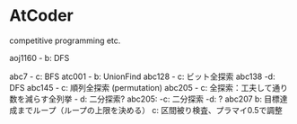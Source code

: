 # AtCoder
competitive programming etc.

aoj1160
	- b: DFS

abc7
	- c: BFS
atc001
	- b: UnionFind
abc128
	- c: ビット全探索
abc138
	-d: DFS
abc145
	- c: 順列全探索 (permutation)
abc205
	- c: 全探索：工夫して通り数を減らす全列挙
	- d: 二分探索?
abc205:
	-c: 二分探索
	-d: ?
abc207
	b: 目標達成までループ（ループの上限を決める）
	c: 区間被り検査、プラマイ0.5で調整